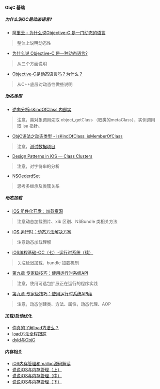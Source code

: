 
#### ObjC 基础
##### 为什么说OC是动态语言?
* [阿里云 - 为什么说Objective-C 是一门动态的语言 ](https://www.aliyun.com/jiaocheng/354015.html)
> 整体上说明动态性

* [为什么说 Objective-C 是一种动态语言?](https://blog.csdn.net/huangfei711/article/details/78262860)
> 从三个方面说明

* [Objective-C是动态语言吗？为什么？](https://www.zhihu.com/question/19970471)
> 从C++底层对动态性做些说明

##### 动态类型
* [逆向分析isKindOfClass 内部实](https://blog.csdn.net/ChSaDiN/article/details/51672087)
> 注意，类对象调用先取 object_getClass （取类的metaClass），实例调用取 isa 指针。
          
* [ObjC语法之动态类型 - isKindOfClass, isMemberOfClass](https://blog.csdn.net/totogo2010/article/details/7714960)
> 注意，[测试数据项目](https://github.com/skyming/Study/tree/master/01-Demo/BaseOC)

    
* [Design Patterns in iOS — Class Clusters](http://www.cocoachina.com/industry/20140530/8622.html)
> 注意，对字符串的分析
    
* [NSOederdSet](http://nshipster.cn/nsorderedset/)
> 思考多继承及类簇关系

##### 动态加载
* [iOS 组件化开发：加载资源](https://juejin.im/post/5ac6eb496fb9a028bb193b4a?utm_source=gold_browser_extension) 
> 注意动态加载图片、xib 区别、NSBundle 类相关方法

* [iOS 运行时：动态方法解决方案](http://michael1984w.blog.sohu.com/322918224.html)
> 注意动态加载理解

* [iOS编程基础-OC（七）-运行时系统（续）](https://blog.csdn.net/baby_hua/article/details/78723482)
> 关注延迟加载、bundle 加载机制

* [第九章 专家级技巧：使用运行时系统API](https://blog.csdn.net/baby_hua/article/details/78833425)
> 注意，使用可选包扩展正在运行的程序实践 

* [第九章 专家级技巧：使用运行时系统API续](https://blog.csdn.net/baby_hua/article/details/78862262)
> 注意，动态创建类、方法、属性，动态代理、AOP


#### 加载/启动优化
* [你真的了解load方法么？](http://www.cocoachina.com/ios/20160516/16273.html)
* [load方法全程跟踪](http://www.desgard.com/Load/) 
* [dyld与ObjC](https://blog.cnbluebox.com/blog/2017/06/20/dyldyu-objc/)


#### 内存相关
* [iOS内存管理和malloc源码解读](https://www.cnblogs.com/itsApe/p/5170108.html) 
* [说说iOS与内存管理（上）](http://www.cocoachina.com/ios/20150625/12234.html)
* [说说iOS与内存管理（中）](http://www.cocoachina.com/ios/20150922/13383.html)
* [说说iOS与内存管理（下）](http://www.molotang.com/articles/2073.html)

